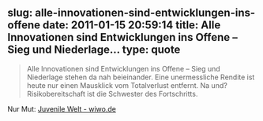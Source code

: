 slug: alle-innovationen-sind-entwicklungen-ins-offene
date: 2011-01-15 20:59:14
title: Alle Innovationen sind Entwicklungen ins Offene – Sieg und Niederlage...
type: quote
---

> Alle Innovationen sind Entwicklungen ins Offene – Sieg und Niederlage stehen da nah beieinander. Eine unermessliche Rendite ist heute nur einen Mausklick vom Totalverlust entfernt. Na und? Risikobereitschaft ist die Schwester des Fortschritts.

Nur Mut: [Juvenile Welt - wiwo.de](http://www.wiwo.de/blogs/chefsache/2011/01/15/juvenile-welt/)
